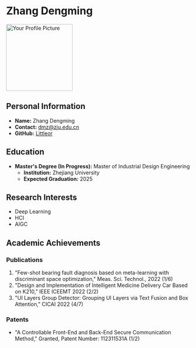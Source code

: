 # Zhang Dengming

<div style={{float: "right", marginLeft: 20}}><img src="https://bosiden-pop.oss-cn-hangzhou.aliyuncs.com/pattern/other/202310052144681.JPG" alt="Your Profile Picture" width="180"/></div>


## Personal Information

- **Name:** Zhang Dengming
- **Contact:** dmz@zju.edu.cn
- **GitHub:** [Littleor](https://github.com/Littleor)

## Education

- **Master's Degree (In Progress):** Master of Industrial Design Engineering
  - **Institution:** Zhejiang University
  - **Expected Graduation:** 2025

## Research Interests

- Deep Learning
- HCI
- AIGC

## Academic Achievements

### Publications

  1. "Few-shot bearing fault diagnosis based on meta-learning with discriminant space optimization," Meas. Sci. Technol., 2022 (1/6)
  2. "Design and Implementation of Intelligent Medicine Delivery Car Based on K210," IEEE ICEEMT 2022 (2/2)
  3. "UI Layers Group Detector: Grouping UI Layers via Text Fusion and Box Attention," CICAI 2022 (4/7)

### Patents
  - "A Controllable Front-End and Back-End Secure Communication Method," Granted, Patent Number: 112311531A (1/2) 


